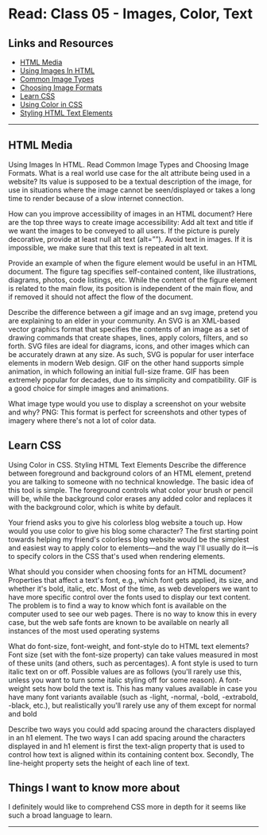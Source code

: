 # Read: Class 05 - Images, Color, Text

## Links and Resources

- [HTML Media](https://developer.mozilla.org/en-US/docs/Learn/HTML/Multimedia_and_embedding)
- [Using Images In HTML](https://developer.mozilla.org/en-US/docs/Learn/HTML/Multimedia_and_embedding/Images_in_HTML)
- [Common Image Types](https://developer.mozilla.org/en-US/docs/Web/Media/Formats/Image_types)
- [Choosing Image Formats](https://developer.mozilla.org/en-US/docs/Web/Media/Formats/Image_types#choosing_an_image_format)
- [Learn CSS](https://developer.mozilla.org/en-US/docs/Learn/CSS)
- [Using Color in CSS](https://developer.mozilla.org/en-US/docs/Web/CSS/CSS_Colors/Applying_color)
- [ Styling HTML Text Elements](https://developer.mozilla.org/en-US/docs/Learn/CSS/Styling_text/Fundamentals)

<hr>

## HTML Media

Using Images In HTML. Read Common Image Types and Choosing Image Formats.
What is a real world use case for the alt attribute being used in a website? Its value is supposed to be a textual description of the image, for use in situations where the image cannot be seen/displayed or takes a long time to render because of a slow internet connection.

How can you improve accessibility of images in an HTML document? Here are the top three ways to create image accessibility: Add alt text and title if we want the images to be conveyed to all users. If the picture is purely decorative, provide at least null alt text (alt=””). Avoid text in images. If it is impossible, we make sure that this text is repeated in alt text.

Provide an example of when the figure element would be useful in an HTML document. The figure tag specifies self-contained content, like illustrations, diagrams, photos, code listings, etc. While the content of the figure element is related to the main flow, its position is independent of the main flow, and if removed it should not affect the flow of the document.

Describe the difference between a gif image and an svg image, pretend you are explaining to an elder in your community. An SVG is an XML-based vector graphics format that specifies the contents of an image as a set of drawing commands that create shapes, lines, apply colors, filters, and so forth. SVG files are ideal for diagrams, icons, and other images which can be accurately drawn at any size. As such, SVG is popular for user interface elements in modern Web design. GIF on the other hand supports simple animation, in which following an initial full-size frame. GIF has been extremely popular for decades, due to its simplicity and compatibility. GIF is a good choice for simple images and animations.

What image type would you use to display a screenshot on your website and why? PNG: This format is perfect for screenshots and other types of imagery where there's not a lot of color data.

## Learn CSS

Using Color in CSS. Styling HTML Text Elements
Describe the difference between foreground and background colors of an HTML element, pretend you are talking to someone with no technical knowledge. The basic idea of this tool is simple. The foreground controls what color your brush or pencil will be, while the background color erases any added color and replaces it with the background color, which is white by default.

Your friend asks you to give his colorless blog website a touch up. How would you use color to give his blog some character? The first starting point towards helping my friend's colorless blog website would be the simplest and easiest way to apply color to elements—and the way I'll usually do it—is to specify colors in the CSS that's used when rendering elements.

What should you consider when choosing fonts for an HTML document? Properties that affect a text's font, e.g., which font gets applied, its size, and whether it's bold, italic, etc. Most of the time, as web developers we want to have more specific control over the fonts used to display our text content. The problem is to find a way to know which font is available on the computer used to see our web pages. There is no way to know this in every case, but the web safe fonts are known to be available on nearly all instances of the most used operating systems

What do font-size, font-weight, and font-style do to HTML text elements? Font size (set with the font-size property) can take values measured in most of these units (and others, such as percentages). A font style is used to turn italic text on or off. Possible values are as follows (you'll rarely use this, unless you want to turn some italic styling off for some reason). A font-weight sets how bold the text is. This has many values available in case you have many font variants available (such as -light, -normal, -bold, -extrabold, -black, etc.), but realistically you'll rarely use any of them except for normal and bold

Describe two ways you could add spacing around the characters displayed in an h1 element. The two ways I can add spacing around the characters displayed in and h1 element is first the text-align property that is used to control how text is aligned within its containing content box. Secondly, The line-height property sets the height of each line of text.

## Things I want to know more about

I definitely would like to comprehend CSS more in depth for it seems like such a broad language to learn.

<hr>